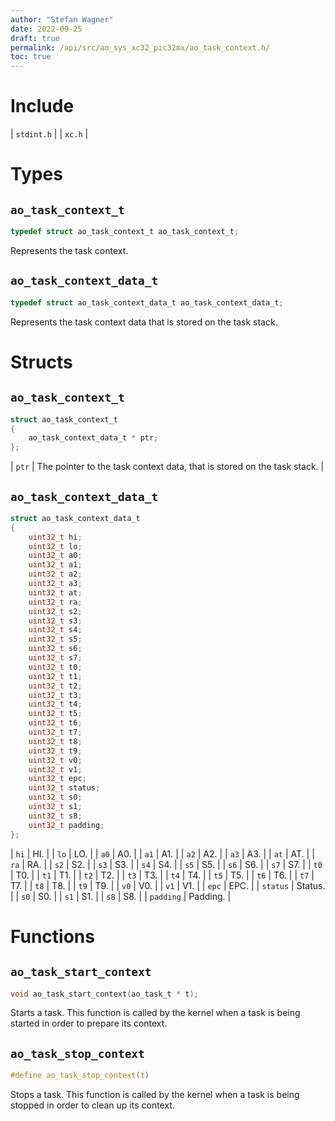 ```yaml
---
author: "Stefan Wagner"
date: 2022-09-25
draft: true
permalink: /api/src/ao_sys_xc32_pic32mx/ao_task_context.h/
toc: true
---
```


# Include

| `stdint.h` |
| `xc.h` |

# Types

## `ao_task_context_t`

```c
typedef struct ao_task_context_t ao_task_context_t;
```

Represents the task context.

## `ao_task_context_data_t`

```c
typedef struct ao_task_context_data_t ao_task_context_data_t;
```

Represents the task context data that is stored on the task stack.

# Structs

## `ao_task_context_t`

```c
struct ao_task_context_t
{
    ao_task_context_data_t * ptr;
};
```

| `ptr` | The pointer to the task context data, that is stored on the task stack. |

## `ao_task_context_data_t`

```c
struct ao_task_context_data_t
{
    uint32_t hi;
    uint32_t lo;
    uint32_t a0;
    uint32_t a1;
    uint32_t a2;
    uint32_t a3;
    uint32_t at;
    uint32_t ra;
    uint32_t s2;
    uint32_t s3;
    uint32_t s4;
    uint32_t s5;
    uint32_t s6;
    uint32_t s7;
    uint32_t t0;
    uint32_t t1;
    uint32_t t2;
    uint32_t t3;
    uint32_t t4;
    uint32_t t5;
    uint32_t t6;
    uint32_t t7;
    uint32_t t8;
    uint32_t t9;
    uint32_t v0;
    uint32_t v1;
    uint32_t epc;
    uint32_t status;
    uint32_t s0;
    uint32_t s1;
    uint32_t s8;
    uint32_t padding;
};
```

| `hi`      | HI. |
| `lo`      | LO. |
| `a0`      | A0. |
| `a1`      | A1. |
| `a2`      | A2. |
| `a3`      | A3. |
| `at`      | AT. |
| `ra`      | RA. |
| `s2`      | S2. |
| `s3`      | S3. |
| `s4`      | S4. |
| `s5`      | S5. |
| `s6`      | S6. |
| `s7`      | S7. |
| `t0`      | T0. |
| `t1`      | T1. |
| `t2`      | T2. |
| `t3`      | T3. |
| `t4`      | T4. |
| `t5`      | T5. |
| `t6`      | T6. |
| `t7`      | T7. |
| `t8`      | T8. |
| `t9`      | T9. |
| `v0`      | V0. |
| `v1`      | V1. |
| `epc`     | EPC. |
| `status`  | Status. |
| `s0`      | S0. |
| `s1`      | S1. |
| `s8`      | S8. |
| `padding` | Padding. |

# Functions

## `ao_task_start_context`

```c
void ao_task_start_context(ao_task_t * t);
```

Starts a task. This function is called by the kernel when a task is being started in order to prepare its context.

## `ao_task_stop_context`

```c
#define ao_task_stop_context(t)
```

Stops a task. This function is called by the kernel when a task is being stopped in order to clean up its context.

